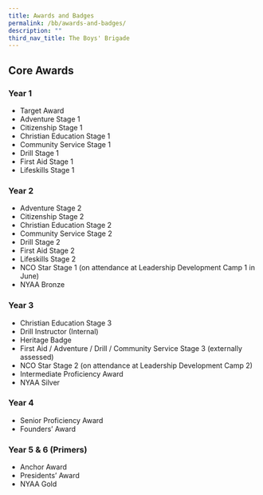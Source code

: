 ```yaml
---
title: Awards and Badges
permalink: /bb/awards-and-badges/
description: ""
third_nav_title: The Boys' Brigade
---
```

Core Awards
-----------

### Year 1

*   Target Award
*   Adventure Stage 1
*   Citizenship Stage 1
*   Christian Education Stage 1
*   Community Service Stage 1
*   Drill Stage 1
*   First Aid Stage 1
*   Lifeskills Stage 1

### Year 2

*   Adventure Stage 2
*   Citizenship Stage 2
*   Christian Education Stage 2
*   Community Service Stage 2
*   Drill Stage 2
*   First Aid Stage 2
*   Lifeskills Stage 2
*   NCO Star Stage 1 (on attendance at Leadership Development Camp 1 in June)
*   NYAA Bronze

### Year 3

*   Christian Education Stage 3
*   Drill Instructor (Internal)
*   Heritage Badge
*   First Aid / Adventure / Drill / Community Service Stage 3 (externally assessed)
*   NCO Star Stage 2 (on attendance at Leadership Development Camp 2)
*   Intermediate Proficiency Award
*   NYAA Silver

### Year 4

*   Senior Proficiency Award
*   Founders’ Award

### Year 5 & 6 (Primers)

*   Anchor Award
*   Presidents’ Award
*   NYAA Gold